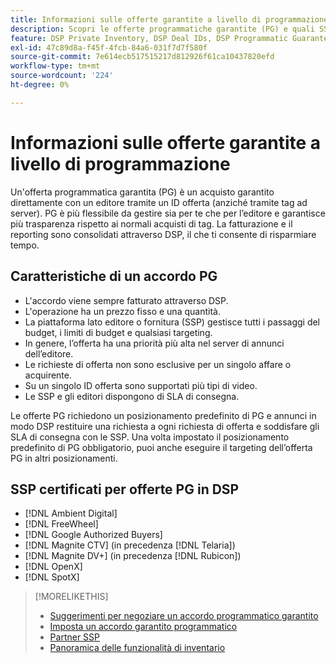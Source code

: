 ```yaml
---
title: Informazioni sulle offerte garantite a livello di programmazione
description: Scopri le offerte programmatiche garantite (PG) e quali SSP sono certificati per fornirle.
feature: DSP Private Inventory, DSP Deal IDs, DSP Programmatic Guaranteed Deals
exl-id: 47c89d8a-f45f-4fcb-84a6-031f7d7f580f
source-git-commit: 7e614ecb517515217d812926f61ca10437820efd
workflow-type: tm+mt
source-wordcount: '224'
ht-degree: 0%

---
```


# Informazioni sulle offerte garantite a livello di programmazione

Un&#39;offerta programmatica garantita (PG) è un acquisto garantito direttamente con un editore tramite un ID offerta (anziché tramite tag ad server). PG è più flessibile da gestire sia per te che per l’editore e garantisce più trasparenza rispetto ai normali acquisti di tag. La fatturazione e il reporting sono consolidati attraverso DSP, il che ti consente di risparmiare tempo.

## Caratteristiche di un accordo PG

* L&#39;accordo viene sempre fatturato attraverso DSP.
* L&#39;operazione ha un prezzo fisso e una quantità.
* La piattaforma lato editore o fornitura (SSP) gestisce tutti i passaggi del budget, i limiti di budget e qualsiasi targeting.
* In genere, l’offerta ha una priorità più alta nel server di annunci dell’editore.
* Le richieste di offerta non sono esclusive per un singolo affare o acquirente.
* Su un singolo ID offerta sono supportati più tipi di video.
* Le SSP e gli editori dispongono di SLA di consegna.

Le offerte PG richiedono un posizionamento predefinito di PG e annunci in modo DSP restituire una richiesta a ogni richiesta di offerta e soddisfare gli SLA di consegna con le SSP. Una volta impostato il posizionamento predefinito di PG obbligatorio, puoi anche eseguire il targeting dell’offerta PG in altri posizionamenti.

## SSP certificati per offerte PG in DSP

* [!DNL Ambient Digital]
* [!DNL FreeWheel]
* [!DNL Google Authorized Buyers]
* [!DNL Magnite CTV] (in precedenza [!DNL Telaria])
* [!DNL Magnite DV+] (in precedenza [!DNL Rubicon])
* [!DNL OpenX]
* [!DNL SpotX]

>[!MORELIKETHIS]
>
>* [Suggerimenti per negoziare un accordo programmatico garantito](/help/dsp/inventory/programmatic-guaranteed-tips.md)
>* [Imposta un accordo garantito programmatico](programmatic-guaranteed-set-up.md)
>* [Partner SSP](ssp-partners.md)
>* [Panoramica delle funzionalità di inventario](inventory-overview.md)


